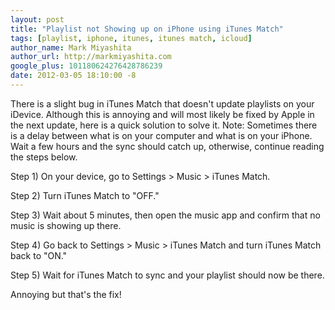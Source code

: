 ```yaml
---
layout: post
title: "Playlist not Showing up on iPhone using iTunes Match"
tags: [playlist, iphone, itunes, itunes match, icloud]
author_name: Mark Miyashita
author_url: http://markmiyashita.com
google_plus: 101180624276428786239
date: 2012-03-05 18:10:00 -8
---
```


There is a slight bug in iTunes Match that doesn't update playlists on your iDevice. Although this is annoying and will most likely be fixed by Apple in the next update, here is a quick solution to solve it. Note: Sometimes there is a delay between what is on your computer and what is on your iPhone. Wait a few hours and the sync should catch up, otherwise, continue reading the steps below.

Step 1) On your device, go to Settings > Music > iTunes Match.

Step 2) Turn iTunes Match to "OFF."

Step 3) Wait about 5 minutes, then open the music app and confirm that no music is showing up there.

Step 4) Go back to Settings > Music > iTunes Match and turn iTunes Match back to "ON."

Step 5) Wait for iTunes Match to sync and your playlist should now be there.

Annoying but that's the fix!
